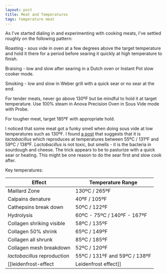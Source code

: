 ```yaml
---
layout: post
title: Meat and Temperatures
tags: temperature meat
---
```

As I've started dialing in and experimenting with cooking meats, I've settled roughly on the following pattern:

Roasting - sous vide in oven at a few degrees above the target temperature and hold it there for a period before searing it quickly at high temperature to finish.

Braising - low and slow after searing in a Dutch oven or Instant Pot slow cooker mode.

Smoking - low and slow in Weber grill with a quick sear or no sear at the end.

For tender meats, never go above 130ºF but be mindful to hold it at target temperature. Use 100% steam in Anova Precision Oven in Sous Vide mode with Probe.

For tougher meat, target 185ºF with appropriate hold.

I noticed that some meat got a funky smell when doing sous vide at low temperatures such as 130ºF. I found [a post](https://stefangourmet.com/2017/11/01/how-to-prevent-a-bad-smell-with-long-and-low-sous-vide-cooks/) that suggests that it is _lactobacillus_ which reproduces at temperatures between 55ºC / 131ºF and 59ºC / 138ºF. _Lactobacillus_ is not toxic, but smells - it is the bacteria in sourdough and cheese. The trick appears to be to pasturize with a quick sear or heating. This might be one reason to do the sear first and slow cook after.

Key temperatures:

| Effect | Temperature Range |
|---|---|
| Maillard Zone | 130ºC / 265ºF |
| Calpains denature | 40ºF / 105ºF |
| Cathepsins break down | 50ºC / 122ºF |
| Hydrolysis | 60ºC - 75ºC / 140ºF - 167ºF |
| Collagen shriking visible | 58ºC / 135ºF |
| Collagen 50% shrink | 65ºC / 149ºF |
| Collagen all shrunk | 85ºC / 185ºF |
| Collagen mesh breakdown | 52ºC / 120ºF |
| _lactobacillus_ reproduction | 55ºC / 131ºF and 59ºC / 138ºF |
|[[leidenfrost-effect|Leidenfrost effect]] |193ºC / 397ºF||